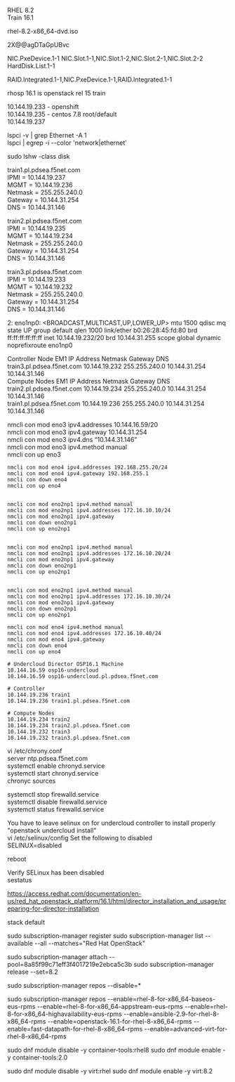 RHEL 8.2  
Train 16.1  

rhel-8.2-x86_64-dvd.iso  

2X@@agDTaGpUBvc

NIC.PxeDevice.1-1
NIC.Slot.1-1,NIC.Slot.1-2,NIC.Slot.2-1,NIC.Slot.2-2
HardDisk.List.1-1

RAID.Integrated.1-1,NIC.PxeDevice.1-1,RAID.Integrated.1-1

rhosp 16.1 is openstack rel 15 train   

10.144.19.233 - openshift  
10.144.19.235 - centos 7.8 root/default  
10.144.19.237  


lspci -v | grep Ethernet -A 1  
lspci | egrep -i --color 'network|ethernet'  

sudo lshw -class disk  

train1.pl.pdsea.f5net.com  
IPMI = 10.144.19.237  
MGMT = 10.144.19.236  
Netmask = 255.255.240.0  
Gateway = 10.144.31.254  
DNS = 10.144.31.146  
  
   
train2.pl.pdsea.f5net.com  
IPMI = 10.144.19.235  
MGMT = 10.144.19.234  
Netmask = 255.255.240.0  
Gateway = 10.144.31.254  
DNS = 10.144.31.146  
 
 
train3.pl.pdsea.f5net.com  
IPMI = 10.144.19.233  
MGMT = 10.144.19.232  
Netmask = 255.255.240.0  
Gateway = 10.144.31.254  
DNS = 10.144.31.146   


2: eno1np0: <BROADCAST,MULTICAST,UP,LOWER_UP> mtu 1500 qdisc mq state UP group default qlen 1000
    link/ether b0:26:28:45:fd:80 brd ff:ff:ff:ff:ff:ff
    inet 10.144.19.232/20 brd 10.144.31.255 scope global dynamic noprefixroute eno1np0




Controller Node				EM1 IP Address	Netmask			Gateway			DNS  
train3.pl.pdsea.f5net.com	10.144.19.232	255.255.240.0	10.144.31.254	10.144.31.146  
Compute Nodes				EM1 IP Address	Netmask			Gateway			DNS  
train2.pl.pdsea.f5net.com	10.144.19.234	255.255.240.0	10.144.31.254	10.144.31.146  
train1.pl.pdsea.f5net.com	10.144.19.236	255.255.240.0	10.144.31.254	10.144.31.146  



nmcli con mod eno3 ipv4.addresses 10.144.16.59/20  
nmcli con mod eno3 ipv4.gateway 10.144.31.254  
nmcli con mod eno3 ipv4.dns “10.144.31.146”  
nmcli con mod eno3 ipv4.method manual  
nmcli con up eno3  
  
```
nmcli con mod eno4 ipv4.addresses 192.168.255.20/24  
nmcli con mod eno4 ipv4.gateway 192.168.255.1  
nmcli con down eno4  
nmcli con up eno4  


nmcli con mod eno2np1 ipv4.method manual
nmcli con mod eno2np1 ipv4.addresses 172.16.10.10/24
nmcli con mod eno2np1 ipv4.gateway 
nmcli con down eno2np1
nmcli con up eno2np1


nmcli con mod eno2np1 ipv4.method manual
nmcli con mod eno2np1 ipv4.addresses 172.16.10.20/24
nmcli con mod eno2np1 ipv4.gateway 
nmcli con down eno2np1
nmcli con up eno2np1


nmcli con mod eno2np1 ipv4.method manual
nmcli con mod eno2np1 ipv4.addresses 172.16.10.30/24
nmcli con mod eno2np1 ipv4.gateway 
nmcli con down eno2np1
nmcli con up eno2np1

nmcli con mod eno4 ipv4.method manual
nmcli con mod eno4 ipv4.addresses 172.16.10.40/24
nmcli con mod eno4 ipv4.gateway 
nmcli con down eno4
nmcli con up eno4
```  


```  
# Undercloud Director OSP16.1 Machine
10.144.16.59 osp16-undercloud
10.144.16.59 osp16-undercloud.pl.pdsea.f5net.com

# Controller
10.144.19.236 train1  
10.144.19.236 train1.pl.pdsea.f5net.com

# Compute Nodes
10.144.19.234 train2
10.144.19.234 train2.pl.pdsea.f5net.com
10.144.19.232 train3
10.144.19.232 train3.pl.pdsea.f5net.com
```   



vi /etc/chrony.conf  
server ntp.pdsea.f5net.com  
systemctl enable chronyd.service  
systemctl start chronyd.service  
chronyc sources  


systemctl stop firewalld.service  
systemctl disable firewalld.service  
systemctl status firewalld.service  

You have to leave selinux on for undercloud controller to install properly  "openstack undercloud install"  
vi /etc/selinux/config
Set the following to disabled  
SELINUX=disabled  
  
reboot  
  
Verify SELinux has been disabled  
sestatus  


https://access.redhat.com/documentation/en-us/red_hat_openstack_platform/16.1/html/director_installation_and_usage/preparing-for-director-installation  

stack default


sudo subscription-manager register
sudo subscription-manager list --available --all --matches="Red Hat OpenStack"

sudo subscription-manager attach --pool=8a85f99c71eff3f4017219e2ebca5c3b
sudo subscription-manager release --set=8.2


sudo subscription-manager repos --disable=*

sudo subscription-manager repos --enable=rhel-8-for-x86_64-baseos-eus-rpms --enable=rhel-8-for-x86_64-appstream-eus-rpms --enable=rhel-8-for-x86_64-highavailability-eus-rpms --enable=ansible-2.9-for-rhel-8-x86_64-rpms --enable=openstack-16.1-for-rhel-8-x86_64-rpms --enable=fast-datapath-for-rhel-8-x86_64-rpms --enable=advanced-virt-for-rhel-8-x86_64-rpms

sudo dnf module disable -y container-tools:rhel8
sudo dnf module enable -y container-tools:2.0

sudo dnf module disable -y virt:rhel
sudo dnf module enable -y virt:8.2

